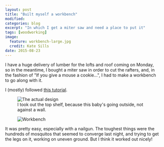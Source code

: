 ```yaml
---
layout: post
title: "Built myself a workbench"
modified:
categories: blog
excerpt: "In which I get a miter saw and need a place to put it"
tags: [woodworking]
image:
  feature: workbench-large.jpg
  credit: Kate Sills
date: 2015-08-23
---
```


I have a huge delivery of lumber for the lofts and roof coming on Monday, so in the meantime, I bought a miter saw in order to cut the rafters, and, in the fashion of "If you give a mouse a cookie...", I had to make a workbench to go along with it. 

I (mostly) followed [this tutorial](http://www.familyhandyman.com/workshop/workbench/how-to-build-a-workbench-super-simple-50-bench/view-all).

<figure>
	<img src="https://hostedmedia.reimanpub.com/TFH/Step-By-Step/display/FH09SEP_SIMWOR_02.JPG" alt="The actual design">
	<figcaption>I took out the top shelf, because this baby's going outside, not against a wall.</figcaption>
</figure>


<figure>
	<img src="{{ site.url }}/images/workbench-1.jpg" alt="Workbench">
</figure>

It was pretty easy, especially with a nailgun. The toughest things were the hundreds of mosquitos that seemed to converge last night, and trying to get the legs on it, working on uneven ground. But I think it worked out nicely!




















